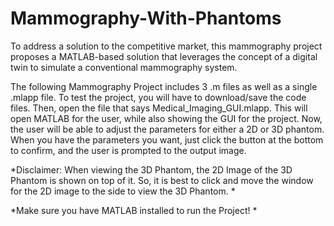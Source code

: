 # Mammography-With-Phantoms
To address a solution to the competitive market, this mammography project proposes a MATLAB-based solution that leverages the concept of a digital twin to simulate a conventional mammography system.

The following Mammography Project includes 3 .m files as well as a single .mlapp file. To test the project, you will have to download/save the code files. Then, open the file that says Medical_Imaging_GUI.mlapp. This will open MATLAB for the user, while also showing the GUI for the project. Now, the user will be able to adjust the parameters for either a 2D or 3D phantom. When you have the parameters you want, just click the button at the bottom to confirm, and the user is prompted to the output image.

*Disclaimer: When viewing the 3D Phantom, the 2D Image of the 3D Phantom is shown on top of it. So, it is best to click and move the window for the 2D image to the side to view the 3D Phantom. *

*Make sure you have MATLAB installed to run the Project! *
